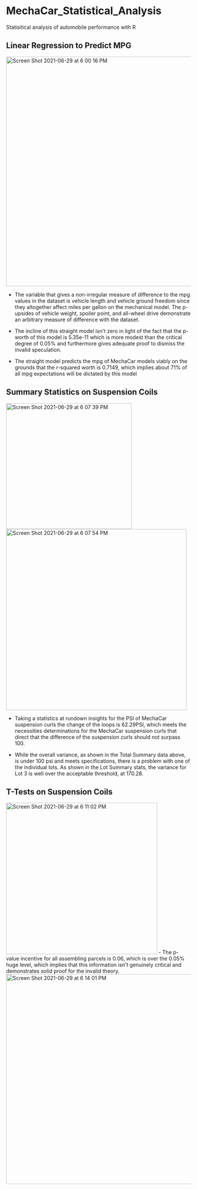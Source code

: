 # MechaCar_Statistical_Analysis
Statisitical analysis of automobile performance with R
## Linear Regression to Predict MPG
<img width="624" alt="Screen Shot 2021-06-29 at 6 00 16 PM" src="https://user-images.githubusercontent.com/77812423/123873466-85092e00-d904-11eb-9bdc-8e0933da1f04.png">

- The variable that gives a non-irregular measure of difference to the mpg values in the dataset is vehicle length and vehicle ground freedom since they altogether affect miles per gallon on the mechanical model. The p-upsides of vehicle weight, spoiler point, and all-wheel drive demonstrate an arbitrary measure of difference with the dataset.

- The incline of this straight model isn't zero in light of the fact that the p-worth of this model is 5.35e-11 which is more modest than the critical degree of 0.05% and furthermore gives adequate proof to dismiss the invalid speculation.

- The straight model predicts the mpg of MechaCar models viably on the grounds that the r-squared worth is 0.7149, which implies about 71% of all mpg expectations will be dictated by this model

## Summary Statistics on Suspension Coils
<img width="342" alt="Screen Shot 2021-06-29 at 6 07 39 PM" src="https://user-images.githubusercontent.com/77812423/123873811-18426380-d905-11eb-9810-5cf555651364.png">
<img width="492" alt="Screen Shot 2021-06-29 at 6 07 54 PM" src="https://user-images.githubusercontent.com/77812423/123873818-19739080-d905-11eb-8954-7a1b753f15d1.png">

- Taking a statistics at rundown insights for the PSI of MechaCar suspension curls the change of the loops is 62.29PSI, which meets the necessities determinations for the MechaCar suspension curls that direct that the difference of the suspension curls should not surpass 100.

- While the overall variance, as shown in the Total Summary data above, is under 100 psi and meets specifications, there is a problem with one of the individual lots. As shown in the Lot Summary stats, the variance for Lot 3 is well over the acceptable threshold, at 170.28.

## T-Tests on Suspension Coils
<img width="412" alt="Screen Shot 2021-06-29 at 6 11 02 PM" src="https://user-images.githubusercontent.com/77812423/123873991-69eaee00-d905-11eb-935e-f7a53e84578b.png">
- The p-value incentive for all assembling parcels is 0.06, which is over the 0.05% huge level, which implies that this information isn't genuinely critical and demonstrates solid proof for the invalid theory.

<img width="571" alt="Screen Shot 2021-06-29 at 6 14 01 PM" src="https://user-images.githubusercontent.com/77812423/123874229-d36afc80-d905-11eb-9611-018106eddc30.png">
